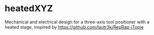 # heatedXYZ
Mechanical and electrical design for a three-axis tool positioner with a heated stage, inspired by https://github.com/lautr3k/RepRap-iTopie
